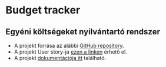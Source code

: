 # Budget tracker

## Egyéni költségeket nyilvántartó rendszer

- A projekt forrása az alábbi [GitHub repository](https://github.com/dorczy/budget-tracker).
- A projekt User story-ja [ezen a linken](https://github.com/dorczy/budget-tracker/blob/main/README.md) érhető el.
- A projekt [dokumentációja itt](https://github.com/dorczy/budget-tracker/blob/main/DOCUMENTATION.md) található.

